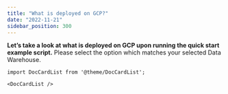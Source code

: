 ```yaml
---
title: "What is deployed on GCP?"
date: "2022-11-21"
sidebar_position: 300
---
```


**Let’s take a look at what is deployed on GCP upon running the quick start example script.** Please select the option which matches your selected Data Warehouse.

```mdx-code-block
import DocCardList from '@theme/DocCardList';

<DocCardList />
```
